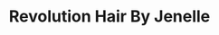 ---
title: "Revolution Hair By Jenelle"
url: /madison/revolution-hair-by-jenelle/
shop: hairdresser
---